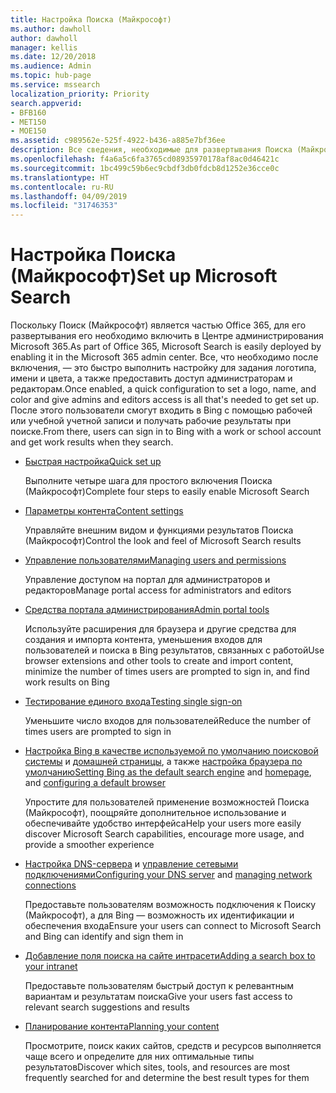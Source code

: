 ```yaml
---
title: Настройка Поиска (Майкрософт)
ms.author: dawholl
author: dawholl
manager: kellis
ms.date: 12/20/2018
ms.audience: Admin
ms.topic: hub-page
ms.service: mssearch
localization_priority: Priority
search.appverid:
- BFB160
- MET150
- MOE150
ms.assetid: c989562e-525f-4922-b436-a885e7bf36ee
description: Все сведения, необходимые для развертывания Поиска (Майкрософт) для организации
ms.openlocfilehash: f4a6a5c6fa3765cd08935970178af8ac0d46421c
ms.sourcegitcommit: 1bc499c59b6ec9cbdf3db0fdcb8d1252e36cce0c
ms.translationtype: HT
ms.contentlocale: ru-RU
ms.lasthandoff: 04/09/2019
ms.locfileid: "31746353"
---
```

# <a name="set-up-microsoft-search"></a><span data-ttu-id="2c824-103">Настройка Поиска (Майкрософт)</span><span class="sxs-lookup"><span data-stu-id="2c824-103">Set up Microsoft Search</span></span>

<span data-ttu-id="2c824-104">Поскольку Поиск (Майкрософт) является частью Office 365, для его развертывания его необходимо включить в Центре администрирования Microsoft 365.</span><span class="sxs-lookup"><span data-stu-id="2c824-104">As part of Office 365, Microsoft Search is easily deployed by enabling it in the Microsoft 365 admin center.</span></span> <span data-ttu-id="2c824-105">Все, что необходимо после включения, — это быстро выполнить настройку для задания логотипа, имени и цвета, а также предоставить доступ администраторам и редакторам.</span><span class="sxs-lookup"><span data-stu-id="2c824-105">Once enabled, a quick configuration to set a logo, name, and color and give admins and editors access is all that's needed to get set up.</span></span> <span data-ttu-id="2c824-106">После этого пользователи смогут входить в Bing с помощью рабочей или учебной учетной записи и получать рабочие результаты при поиске.</span><span class="sxs-lookup"><span data-stu-id="2c824-106">From there, users can sign in to Bing with a work or school account and get work results when they search.</span></span>

- [<span data-ttu-id="2c824-107">Быстрая настройка</span><span class="sxs-lookup"><span data-stu-id="2c824-107">Quick set up</span></span>](quick-set-up.md)
    
    <span data-ttu-id="2c824-108">Выполните четыре шага для простого включения Поиска (Майкрософт)</span><span class="sxs-lookup"><span data-stu-id="2c824-108">Complete four steps to easily enable Microsoft Search</span></span>

- [<span data-ttu-id="2c824-109">Параметры контента</span><span class="sxs-lookup"><span data-stu-id="2c824-109">Content settings</span></span>](content-settings.md)
    
    <span data-ttu-id="2c824-110">Управляйте внешним видом и функциями результатов Поиска (Майкрософт)</span><span class="sxs-lookup"><span data-stu-id="2c824-110">Control the look and feel of Microsoft Search results</span></span>
    
- [<span data-ttu-id="2c824-111">Управление пользователями</span><span class="sxs-lookup"><span data-stu-id="2c824-111">Managing users and permissions</span></span>](add-users.md)
    
    <span data-ttu-id="2c824-112">Управление доступом на портал для администраторов и редакторов</span><span class="sxs-lookup"><span data-stu-id="2c824-112">Manage portal access for administrators and editors</span></span>
    
- [<span data-ttu-id="2c824-113">Средства портала администрирования</span><span class="sxs-lookup"><span data-stu-id="2c824-113">Admin portal tools</span></span>](admin-portal-tools.md)
    
    <span data-ttu-id="2c824-114">Используйте расширения для браузера и другие средства для создания и импорта контента, уменьшения входов для пользователей и поиска в Bing результатов, связанных с работой</span><span class="sxs-lookup"><span data-stu-id="2c824-114">Use browser extensions and other tools to create and import content, minimize the number of times users are prompted to sign in, and find work results on Bing</span></span>
    
- [<span data-ttu-id="2c824-115">Тестирование единого входа</span><span class="sxs-lookup"><span data-stu-id="2c824-115">Testing single sign-on</span></span>](test-single-sign-on.md)
    
    <span data-ttu-id="2c824-116">Уменьшите число входов для пользователей</span><span class="sxs-lookup"><span data-stu-id="2c824-116">Reduce the number of times users are prompted to sign in</span></span>
    
- <span data-ttu-id="2c824-117">[Настройка Bing в качестве используемой по умолчанию поисковой системы](set-default-search-engine.md) и [домашней страницы](set-default-homepage.md), а также [настройка браузера по умолчанию](set-default-browser.md)</span><span class="sxs-lookup"><span data-stu-id="2c824-117">[Setting Bing as the default search engine](set-default-search-engine.md) and [homepage](set-default-homepage.md), and [configuring a default browser](set-default-browser.md)</span></span>
    
    <span data-ttu-id="2c824-118">Упростите для пользователей применение возможностей Поиска (Майкрософт), поощряйте дополнительное использование и обеспечивайте удобство интерфейса</span><span class="sxs-lookup"><span data-stu-id="2c824-118">Help your users more easily discover Microsoft Search capabilities, encourage more usage, and provide a smoother experience</span></span>
    
- <span data-ttu-id="2c824-119">[Настройка DNS-сервера](advanced-dns-configuration.md) и [управление сетевыми подключениями](manage-network-connections.md)</span><span class="sxs-lookup"><span data-stu-id="2c824-119">[Configuring your DNS server](advanced-dns-configuration.md) and [managing network connections](manage-network-connections.md)</span></span>
    
    <span data-ttu-id="2c824-120">Предоставьте пользователям возможность подключения к Поиску (Майкрософт), а для Bing — возможность их идентификации и обеспечения входа</span><span class="sxs-lookup"><span data-stu-id="2c824-120">Ensure your users can connect to Microsoft Search and Bing can identify and sign them in</span></span>

- [<span data-ttu-id="2c824-121">Добавление поля поиска на сайте интрасети</span><span class="sxs-lookup"><span data-stu-id="2c824-121">Adding a search box to your intranet</span></span>](add-a-search-box-to-your-intranet-site.md)

    <span data-ttu-id="2c824-122">Предоставьте пользователям быстрый доступ к релевантным вариантам и результатам поиска</span><span class="sxs-lookup"><span data-stu-id="2c824-122">Give your users fast access to relevant search suggestions and results</span></span>

- [<span data-ttu-id="2c824-123">Планирование контента</span><span class="sxs-lookup"><span data-stu-id="2c824-123">Planning your content</span></span>](plan-your-content.md)
    
    <span data-ttu-id="2c824-124">Просмотрите, поиск каких сайтов, средств и ресурсов выполняется чаще всего и определите для них оптимальные типы результатов</span><span class="sxs-lookup"><span data-stu-id="2c824-124">Discover which sites, tools, and resources are most frequently searched for and determine the best result types for them</span></span>

  

